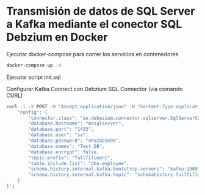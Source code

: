 # Transmisión de datos de SQL Server a Kafka mediante el conector SQL Debzium en Docker

Ejecutar docker-compose para correr los servicios en contenedores
```bash
docker-compose up -d
```

Ejecutar script init.sql


Configurar Kafka Connect con Debzium SQL Connector (vía comando CURL)
```bash
curl -i -X POST -H "Accept:application/json" -H "Content-Type:application/json" localhost:8083/connectors -d '{ "name": "test4-connector", 
    "config": { 
        "connector.class": "io.debezium.connector.sqlserver.SqlServerConnector", 
        "database.hostname": "mssqlserver", 
        "database.port": "1433", 
        "database.user": "sa",
        "database.password": "4PaZ4D3v90", 
        "database.names": "Test_DB",
        "database.encrypt": false,
        "topic.prefix": "fullfillment", 
        "table.include.list": "dbo.employee",
        "schema.history.internal.kafka.bootstrap.servers": "kafka:19091", 
        "schema.history.internal.kafka.topic": "schemahistory.fullfillment"
    } 
}';
```